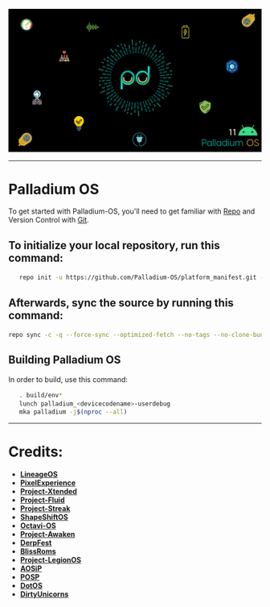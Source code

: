 ![PalladiumOS](https://github.com/Palladium-OS/platform_manifest/blob/11/palladium.jpg)

---------------------------------------------------------------------------------------
Palladium OS
===========

To get started with Palladium-OS, you'll need to get familiar with [Repo](https://source.android.com/source/using-repo.html) and Version Control with [Git](https://source.android.com/source/version-control.html).


To initialize your local repository, run this command:
------------------------------------------------------

```bash
   repo init -u https://github.com/Palladium-OS/platform_manifest.git -b 11
```

Afterwards, sync the source by running this command:
----------------

```bash
repo sync -c -q --force-sync --optimized-fetch --no-tags --no-clone-bundle --prune -j$(nproc --all)
```


Building Palladium OS
---------------
In order to build, use this command:
```bash
   . build/env*
   lunch palladium_<devicecodename>-userdebug
   mka palladium -j$(nproc --all)
```

---------------------------------------------------------------------------------------
 Credits:
 =======

 * [**LineageOS**](https://github.com/LineageOS)
 * [**PixelExperience**](https://github.com/PixelExperience)
 * [**Project-Xtended**](https://github.com/Project-Xtended)
 * [**Project-Fluid**](https://github.com/Project-Fluid)
 * [**Project-Streak**](https://github.com/ProjectStreak)
 * [**ShapeShiftOS**](https://github.com/ShapeShiftOS)
 * [**Octavi-OS**](https://github.com/Octavi-OS)
 * [**Project-Awaken**](https://github.com/Project-Awaken)
 * [**DerpFest**](https://github.com/DerpLab)
 * [**BlissRoms**](https://github.com/BlissRoms)
 * [**Project-LegionOS**](https://github.com/Project-LegionOS)
 * [**AOSiP**](https://github.com/AOSiP)
 * [**POSP**](https://github.com/PotatoProject)
 * [**DotOS**](https://github.com/DotOS)
 * [**DirtyUnicorns**](https://github.com/dirtyunicorns)
